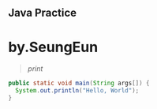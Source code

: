 ## Java Practice 
# by.SeungEun
>*print*
```java
public static void main(String args[]) {
  System.out.println("Hello, World");
}

